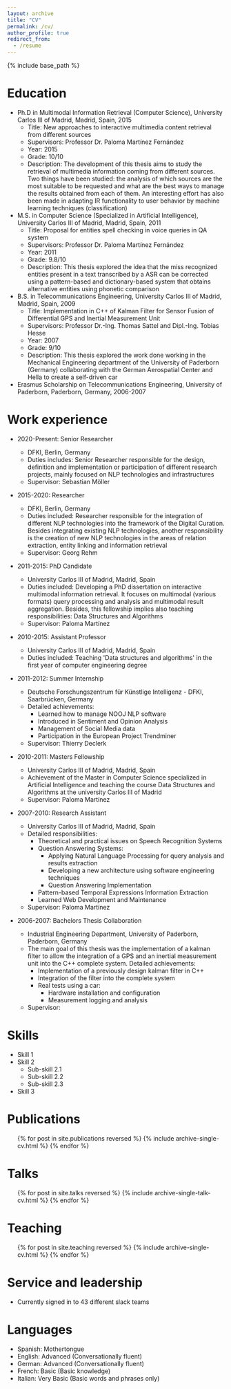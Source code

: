 ```yaml
---
layout: archive
title: "CV"
permalink: /cv/
author_profile: true
redirect_from:
  - /resume
---
```


{% include base_path %}

Education
======
* Ph.D in Multimodal Information Retrieval (Computer Science), University Carlos III of Madrid, Madrid, Spain, 2015
  * Title: New approaches to interactive multimedia content retrieval from different sources
  * Supervisors: Professor Dr. Paloma Martínez Fernández
  * Year: 2015
  * Grade: 10/10
  * Description: The development of this thesis aims to study the retrieval of multimedia information coming from different sources. Two things have been studied: the analysis of which sources are the most suitable to be requested and what are the best ways to manage the results obtained from each of them. An interesting effort has also been made in adapting IR functionality to user behavior by machine learning techniques (classification)
* M.S. in Computer Science (Specialized in Artificial Intelligence), University Carlos III of Madrid, Madrid, Spain, 2011
  * Title: Proposal for entities spell checking in voice queries in QA system
  * Supervisors: Professor Dr. Paloma Martínez Fernández
  * Year: 2011
  * Grade: 9.8/10
  * Description: This thesis explored the idea that the miss recognized entities present in a text transcribed by a ASR can be corrected using a pattern-based and dictionary-based system that obtains alternative entities using phonetic comparison
* B.S. in Telecommunications Engineering, University Carlos III of Madrid, Madrid, Spain, 2009
  * Title: Implementation in C++ of Kalman Filter for Sensor Fusion of Differential GPS and Inertial Measurement Unit
  * Supervisors: Professor Dr.-Ing. Thomas Sattel and Dipl.-Ing. Tobias Hesse
  * Year: 2007
  * Grade: 9/10
  * Description: This thesis explored the work done working in the Mechanical Engineering department of the University of Paderborn (Germany) collaborating with the German Aerospatial Center and Hella to create a self-driven car
* Erasmus Scholarship on Telecommunications Engineering, University of Paderborn, Paderborn, Germany, 2006-2007


Work experience
======
* 2020-Present: Senior Researcher
  * DFKI, Berlin, Germany
  * Duties includes: Senior Researcher responsible for the design, definition and implementation or participation of different research projects, mainly focused on NLP technologies and infrastructures
  * Supervisor: Sebastian Möller

* 2015-2020: Researcher
  * DFKI, Berlin, Germany
  * Duties included: Researcher responsible for the integration of different NLP technologies into the framework of the Digital Curation. Besides integrating existing NLP technologies, another responsibility is the creation of new NLP technologies in the areas of relation extraction, entity linking and information retrieval
  * Supervisor: Georg Rehm

* 2011-2015: PhD Candidate
  * University Carlos III of Madrid, Madrid, Spain
  * Duties included: Developing a PhD dissertation on interactive multimodal information retrieval. It focuses on multimodal (various formats) query processing and analysis and multimodal result aggregation. Besides, this fellowship implies also teaching responsibilities: Data Structures and Algorithms
  * Supervisor: Paloma Martínez

* 2010-2015: Assistant Professor
  * University Carlos III of Madrid, Madrid, Spain
  * Duties included: Teaching 'Data structures and algorithms' in the first year of computer engineering degree

* 2011-2012: Summer Internship
  * Deutsche Forschungszentrum für Künstlige Intelligenz - DFKI, Saarbrücken, Germany
  * Detailed achievements:
    * Learned how to manage NOOJ NLP software
    * Introduced in Sentiment and Opinion Analysis
    * Management of Social Media data
    * Participation in the European Project Trendminer
  * Supervisor: Thierry Declerk

* 2010-2011: Masters Fellowship
  * University Carlos III of Madrid, Madrid, Spain
  * Achievement of the Master in Computer Science specialized in Artificial Intelligence and teaching the course Data Structures and Algorithms at the university Carlos III of Madrid
  * Supervisor: Paloma Martínez

* 2007-2010: Research Assistant
  * University Carlos III of Madrid, Madrid, Spain
  * Detailed responsibilities:
    * Theoretical and practical issues on Speech Recognition Systems
    * Question Answering Systems:
      * Applying Natural Language Processing for query analysis and results extraction
      * Developing a new architecture using software engineering techniques
      * Question Answering Implementation
    * Pattern-based Temporal Expressions Information Extraction
    * Learned Web Development and Maintenance
  * Supervisor: Paloma Martínez

* 2006-2007: Bachelors Thesis Collaboration
  * Industrial Engineering Department, University of Paderborn, Paderborn, Germany
  * The main goal of this thesis was the implementation of a kalman filter to allow the integration of a GPS and an inertial measurement unit into the C++ complete system. Detailed achievements:
    * Implementation of a previously design kalman filter in C++
    * Integration of the filter into the complete system
    * Real tests using a car: 
      * Hardware installation and configuration
      * Measurement logging and analysis
  * Supervisor: 

Skills
======
* Skill 1
* Skill 2
  * Sub-skill 2.1
  * Sub-skill 2.2
  * Sub-skill 2.3
* Skill 3

Publications
======
  <ul>{% for post in site.publications reversed %}
    {% include archive-single-cv.html %}
  {% endfor %}</ul>
  
Talks
======
  <ul>{% for post in site.talks reversed %}
    {% include archive-single-talk-cv.html  %}
  {% endfor %}</ul>
  
Teaching
======
  <ul>{% for post in site.teaching reversed %}
    {% include archive-single-cv.html %}
  {% endfor %}</ul>
  
Service and leadership
======
* Currently signed in to 43 different slack teams


Languages
======
* Spanish: Mothertongue
* English: Advanced (Conversationally fluent)
* German: Advanced (Conversationally fluent)
* French: Basic (Basic knowledge)
* Italian: Very Basic (Basic words and phrases only)
